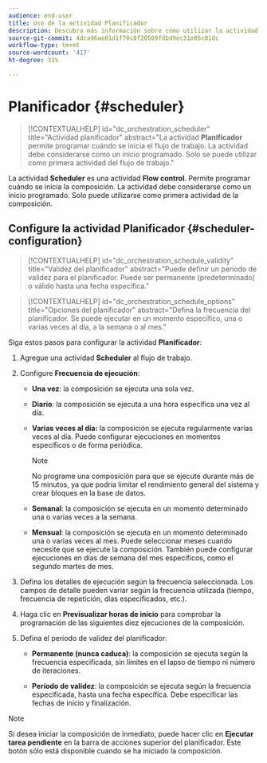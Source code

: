 ```yaml
---
audience: end-user
title: Uso de la actividad Planificador
description: Descubra más información sobre cómo utilizar la actividad Planificador
source-git-commit: 4dca96ae81d1f70c8f20509fdbd9ec31e05c01dc
workflow-type: tm+mt
source-wordcount: '417'
ht-degree: 31%

---
```



# Planificador {#scheduler}

>[!CONTEXTUALHELP]
>id="dc_orchestration_scheduler"
>title="Actividad planificador"
>abstract="La actividad **Planificador** permite programar cuándo se inicia el flujo de trabajo. La actividad debe considerarse como un inicio programado. Solo se puede utilizar como primera actividad del flujo de trabajo."

La actividad **Scheduler** es una actividad **Flow control**. Permite programar cuándo se inicia la composición. La actividad debe considerarse como un inicio programado. Solo puede utilizarse como primera actividad de la composición.

## Configure la actividad Planificador {#scheduler-configuration}

>[!CONTEXTUALHELP]
>id="dc_orchestration_schedule_validity"
>title="Validez del planificador"
>abstract="Puede definir un período de validez para el planificador. Puede ser permanente (predeterminado) o válido hasta una fecha específica."

>[!CONTEXTUALHELP]
>id="dc_orchestration_schedule_options"
>title="Opciones del planificador"
>abstract="Defina la frecuencia del planificador. Se puede ejecutar en un momento específico, una o varias veces al día, a la semana o al mes."

Siga estos pasos para configurar la actividad **Planificador**:

1. Agregue una actividad **Scheduler** al flujo de trabajo.

1. Configure **Frecuencia de ejecución**:

   * **Una vez**: la composición se ejecuta una sola vez.

   * **Diario**: la composición se ejecuta a una hora específica una vez al día.

   * **Varias veces al día:** la composición se ejecuta regularmente varias veces al día. Puede configurar ejecuciones en momentos específicos o de forma periódica.

     >[!NOTE]
     >
     >No programe una composición para que se ejecute durante más de 15 minutos, ya que podría limitar el rendimiento general del sistema y crear bloques en la base de datos.

   * **Semanal**: la composición se ejecuta en un momento determinado una o varias veces a la semana.

   * **Mensual**: la composición se ejecuta en un momento determinado una o varias veces al mes. Puede seleccionar meses cuando necesite que se ejecute la composición. También puede configurar ejecuciones en días de semana del mes específicos, como el segundo martes de mes.

1. Defina los detalles de ejecución según la frecuencia seleccionada. Los campos de detalle pueden variar según la frecuencia utilizada (tiempo, frecuencia de repetición, días especificados, etc.).

1. Haga clic en **Previsualizar horas de inicio** para comprobar la programación de las siguientes diez ejecuciones de la composición.

1. Defina el periodo de validez del planificador:

   * **Permanente (nunca caduca)**: la composición se ejecuta según la frecuencia especificada, sin límites en el lapso de tiempo ni número de iteraciones.

   * **Período de validez**: la composición se ejecuta según la frecuencia especificada, hasta una fecha específica. Debe especificar las fechas de inicio y finalización.

>[!NOTE]
>
>Si desea iniciar la composición de inmediato, puede hacer clic en **Ejecutar tarea pendiente** en la barra de acciones superior del planificador. Este botón sólo está disponible cuando se ha iniciado la composición.

<!--## Example{#scheduler-example}

In the following example, the activity is configured so that the composition runs several times a day at 9 and 12 AM, every day of the week from October 1st, 2023 to January 1st, 2024.-->

